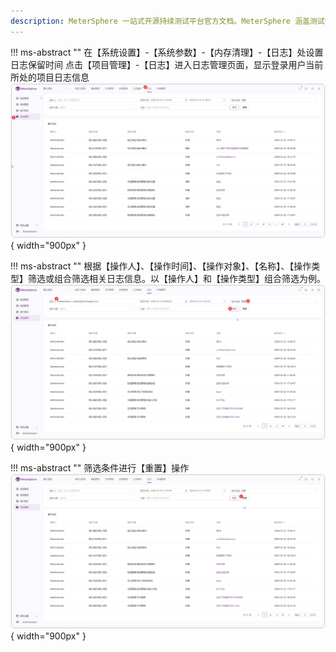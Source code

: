 ```yaml
---
description: MeterSphere 一站式开源持续测试平台官方文档。MeterSphere 涵盖测试管理、接口测试、UI 测试和性能测试等功能，全面兼容 JMeter、Selenium 等主流开源标准，有效助力开发和测试团队充分利用云弹性进行高度可 扩展的自动化测试，加速高质量的软件交付。
---
```


!!! ms-abstract ""
    在【系统设置】-【系统参数】-【内存清理】-【日志】处设置日志保留时间
    点击【项目管理】-【日志】进入日志管理页面，显示登录用户当前所处的项目日志信息
![!操作日志页面](../../img/project_management/log/操作日志页面.png){ width="900px" }

!!! ms-abstract ""
    根据【操作人】、【操作时间】、【操作对象】、【名称】、【操作类型】筛选或组合筛选相关日志信息。以【操作人】和【操作类型】组合筛选为例。
![!查询功能](../../img/project_management/log/查询功能.png){ width="900px" }

!!! ms-abstract ""
    筛选条件进行【重置】操作
![!重置操作](../../img/project_management/log/重置操作.png){ width="900px" }